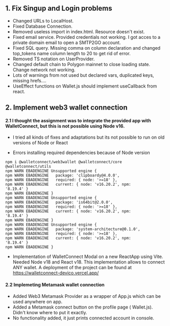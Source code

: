 ## 1. Fix Singup and Login problems

- Changed URLs to LocalHost.
- Fixed Database Connection.
- Removed useless import in index.html. Resource doesn't exist.
- Fixed email service. Provided credentials not working. I got acces to a private domain email to open a SMTP2GO account.
- Fixed SQL query. Missing comma on column declaration and changed top_tokens name column length to 20 to get rid of error.
- Removed TS notation on UserProvider.
- Changed default chain to Polygon mainnet to close loading state. Change network not working.
- Lots of warnings from not used but declared vars, duplicated keys, missing hrefs....
- UseEffect functions on Wallet.js should implement useCallback from react.

## 2. Implement web3 wallet connection

#### 2.1 I thought the assignment was to integrate the provided app with WalletConnect, but this is not possible using Node v16.

- I tried all kinds of fixes and adaptations but its not possible to run on old versions of Node or React

- Errors installing required dependencies because of Node version
````
npm i @walletconnect/web3wallet @walletconnect/core @walletconnect/utils
npm WARN EBADENGINE Unsupported engine {
npm WARN EBADENGINE   package: 'clipboardy@4.0.0',      
npm WARN EBADENGINE   required: { node: '>=18' },       
npm WARN EBADENGINE   current: { node: 'v16.20.2', npm: 
'8.19.4' }
npm WARN EBADENGINE }
npm WARN EBADENGINE Unsupported engine {
npm WARN EBADENGINE   package: 'is64bit@2.0.0',
npm WARN EBADENGINE   required: { node: '>=18' },       
npm WARN EBADENGINE   current: { node: 'v16.20.2', npm: 
'8.19.4' }
npm WARN EBADENGINE }
npm WARN EBADENGINE Unsupported engine {
npm WARN EBADENGINE   package: 'system-architecture@0.1.0',
npm WARN EBADENGINE   required: { node: '>=18' },       
npm WARN EBADENGINE   current: { node: 'v16.20.2', npm: 
'8.19.4' }
npm WARN EBADENGINE }

````

- Implementation of WalletConnect Modal on a new ReactApp using Vite. Needed Node v18 and React v18. This implementation allows to connect ANY wallet. A deployment of the project can be found at https://walletconnect-devico.vercel.app/

#### 2.2 Implemeting Metamask wallet connection

- Added Web3 Metamask Provider as a wrapper of App.js which can be used anywhere on app.
- Added a Metamask connect button on the profile page ( Wallet.js). Didn't know where to put it exactly.
- No functionality added, it just prints connected account in console. 
